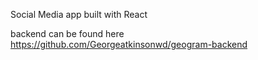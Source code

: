 Social Media app built with React

backend can be found here https://github.com/Georgeatkinsonwd/geogram-backend
